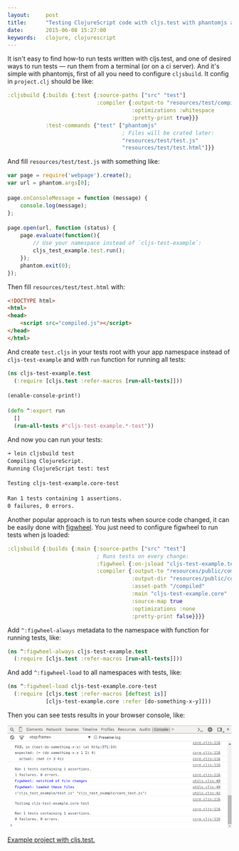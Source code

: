 ```yaml
---
layout:     post
title:      "Testing ClojureScript code with cljs.test with phantomjs and figwheel"
date:       2015-06-08 15:27:00
keywords:   clojure, clojurescript
---
```


It isn't easy to find how-to run tests written with cljs.test, and one of desired
ways to run tests &mdash; run them from a terminal (or on a ci server). And it's
simple with phantomjs, first of all you need to configure `cljsbuild`. It config
in `project.clj` should be like:

```clojure
:cljsbuild {:builds {:test {:source-paths ["src" "test"]
                            :compiler {:output-to "resources/test/compiled.js"
                                       :optimizations :whitespace
                                       :pretty-print true}}}
            :test-commands {"test" ["phantomjs"
                                    ; Files will be crated later:
                                    "resources/test/test.js"
                                    "resources/test/test.html"]}}
```

And fill `resources/test/test.js` with something like:

```js
var page = require('webpage').create();
var url = phantom.args[0];

page.onConsoleMessage = function (message) {
    console.log(message);
};

page.open(url, function (status) {
    page.evaluate(function(){
        // Use your namespace instead of `cljs-test-example`:
        cljs_test_example.test.run();
    });
    phantom.exit(0);
});

```

Then fill `resources/test/test.html` with:

```html
<!DOCTYPE html>
<html>
<head>
    <script src="compiled.js"></script>
</head>
</html>
```

And create `test.cljs` in your tests root with your app namespace instead of
`cljs-test-example` and with `run` function for running all tests:

```clojure
(ns cljs-test-example.test
  (:require [cljs.test :refer-macros [run-all-tests]]))

(enable-console-print!)

(defn ^:export run
  []
  (run-all-tests #"cljs-test-example.*-test"))
```

And now you can run your tests:

```bash
➜ lein cljsbuild test
Compiling ClojureScript.
Running ClojureScript test: test

Testing cljs-test-example.core-test

Ran 1 tests containing 1 assertions.
0 failures, 0 errors.
```

Another popular approach is to run tests when source code changed, it can be easily done
with [figwheel](https://github.com/bhauman/lein-figwheel). You just need to configure
figwheel to run tests when js loaded:

```clojure
:cljsbuild {:builds {:main {:source-paths ["src" "test"]
                            ; Runs tests on every change:
                            :figwheel {:on-jsload "cljs-test-example.test/run"}
                            :compiler {:output-to "resources/public/compiled/main.js"
                                       :output-dir "resources/public/compiled"
                                       :asset-path "/compiled"
                                       :main "cljs-test-example.core"
                                       :source-map true
                                       :optimizations :none
                                       :pretty-print false}}}}
```

Add `^:figwheel-always` metadata to the namespace with function for running tests, like:

```clojure
(ns ^:figwheel-always cljs-test-example.test
  (:require [cljs.test :refer-macros [run-all-tests]]))
```

And add `^:figwheel-load` to all namespaces with tests, like:

```clojure
(ns ^:figwheel-load cljs-test-example.core-test
  (:require [cljs.test :refer-macros [deftest is]]
            [cljs-test-example.core :refer [do-something-x-y]]))
```

Then you can see tests results in your browser console, like:

![](/assets/cljs_test_figwheel.png)

[Example project with cljs.test.](https://github.com/nvbn/cljs-test-example)
